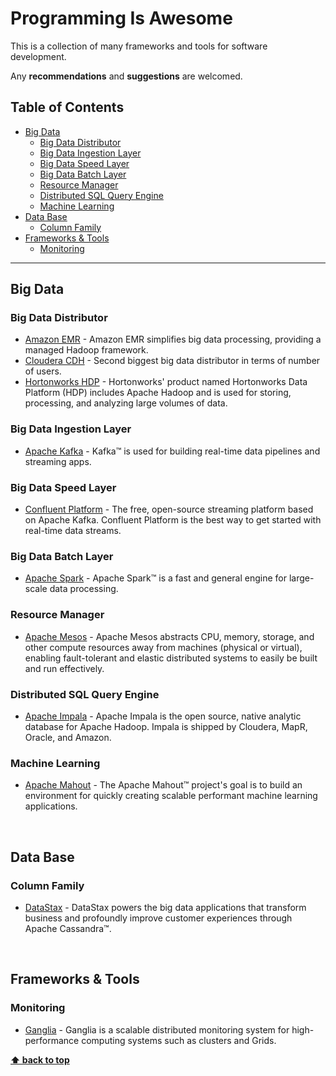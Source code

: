 # Programming Is Awesome
    
This is a collection of many frameworks and tools for software development.

Any **recommendations** and **suggestions** are welcomed.

## Table of Contents

- [Big Data](#big-data)
    - [Big Data Distributor](#big-data-distributor)
    - [Big Data Ingestion Layer](#big-data-ingestion-layer)
    - [Big Data Speed Layer](#big-data-speed-layer)
    - [Big Data Batch Layer](#big-data-batch-layer)
    - [Resource Manager](#resource-manager)
    - [Distributed SQL Query Engine](#distributed-sql-query-engine)
    - [Machine Learning](#machine-learning)
- [Data Base](#data-base)
    - [Column Family](#column-family)
- [Frameworks & Tools](#frameworks-tools)        
    - [Monitoring](#monitoring)    

***********

## Big Data

### Big Data Distributor
- [Amazon EMR](https://aws.amazon.com/emr/) - Amazon EMR simplifies big data processing, providing a managed Hadoop framework. 
- [Cloudera CDH](http://www.cloudera.com/) - Second biggest big data distributor in terms of number of users.
- [Hortonworks HDP](http://hortonworks.com/) - Hortonworks' product named Hortonworks Data Platform (HDP) includes Apache Hadoop and is used for storing, processing, and analyzing large volumes of data.

### Big Data Ingestion Layer
- [Apache Kafka](https://kafka.apache.org/) - Kafka™ is used for building real-time data pipelines and streaming apps. 

### Big Data Speed Layer
- [Confluent Platform](http://www.confluent.io/) - The free, open-source streaming platform based on Apache Kafka. Confluent Platform is the best way to get started with real-time data streams.

### Big Data Batch Layer
- [Apache Spark](http://spark.apache.org/) - Apache Spark™ is a fast and general engine for large-scale data processing.

### Resource Manager
- [Apache Mesos](http://mesos.apache.org/) - Apache Mesos abstracts CPU, memory, storage, and other compute resources away from machines (physical or virtual), enabling fault-tolerant and elastic distributed systems to easily be built and run effectively.

### Distributed SQL Query Engine
- [Apache Impala](http://impala.apache.org/) - Apache Impala is the open source, native analytic database for Apache Hadoop. Impala is shipped by Cloudera, MapR, Oracle, and Amazon.

### Machine Learning
- [Apache Mahout](https://mahout.apache.org/) - The Apache Mahout™ project's goal is to build an environment for quickly creating scalable performant machine learning applications.

<br>

## Data Base

### Column Family
- [DataStax](http://www.datastax.com/) - DataStax powers the big data applications that transform business and profoundly improve customer experiences through Apache Cassandra™.

<br>

## Frameworks & Tools

### Monitoring
- [Ganglia](http://ganglia.info/) - Ganglia is a scalable distributed monitoring system for high-performance computing systems such as clusters and Grids.

**[⬆ back to top](#table-of-contents)**

